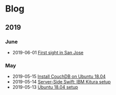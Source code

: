 # Blog

## 2019

### June
- 2019-06-01 [First sight in San Jose](https://github.com/tt333/Blog/blob/master/2019/06/01.md)

### May
- 2019-05-15 [Install CouchDB on Ubuntu 18.04](https://github.com/tt333/Blog/blob/master/2019/05/15.md)
- 2019-05-14 [Server-Side Swift: IBM Kitura setup](https://github.com/tt333/Blog/blob/master/2019/05/14.md)
- 2019-05-13 [Ubuntu 18.04 setup](https://github.com/tt333/Blog/blob/master/2019/05/13.md)
